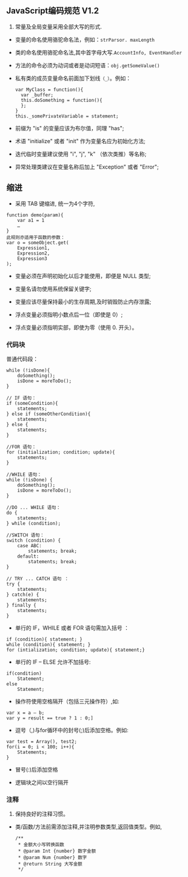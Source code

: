 ## JavaScript编码规范 V1.2

1. 常量及全局变量采用全部大写的形式.

* 变量的命名使用骆驼命名法，例如：``strParsor. maxLength``

* 类的命名使用骆驼命名法,其中首字母大写.``AccountInfo, EventHandler``

* 方法的命令必须为动词或者是动词短语：``obj.getSomeValue()``

* 私有类的成员变量命名前面加下划线``（_）``。例如：

  ```
  var MyClass = function(){
    var _buffer;
    this.doSomething = function(){
    };
  }
  this._somePrivateVariable = statement;
  ```

* 前缀为 "is" 的变量应该为布尔值，同理 "has";

* 术语 "initialize" 或者 "init" 作为变量名应为初始化方法;

* 迭代临时变量建议使用 "i", "j", "k" （依次类推）等名称;

* 异常处理类建议在变量名称后加上 "Exception" 或者 "Error";

## 缩进

* 采用 TAB 键缩进, 统一为4个字符,

```
function demo(param){
    var a1 = 1
    …
}
此规则亦适用于函数的参数：
var o = someObject.get(
    Expression1,
    Expression2,
    Expression3
);
```

* 变量必须在声明初始化以后才能使用，即便是 NULL 类型;

* 变量名请勿使用系统保留关键字;

* 变量应该尽量保持最小的生存周期,及时销毁防止内存泄露;

* 浮点变量必须指明小数点后一位（即使是 0）;

* 浮点变量必须指明实部，即使为零（使用 0. 开头）。

### 代码块
普通代码段：
```
while (!isDone){
	doSomething();
	isDone = moreToDo();
}

// IF 语句：
if (someCondition){
	statements;
} else if (someOtherCondition){
	statements;
} else {
	statements;
}

//FOR 语句：
for (initialization; condition; update){
	statements;
}

//WHILE 语句：
while (!isDone) {
	doSomething();
	isDone = moreToDo();
}

//DO ... WHILE 语句：
do {
	statements;
} while (condition);

//SWITCH 语句：
switch (condition) {
	case ABC:
		statements; break;
	default:
		statements; break;
}

// TRY ... CATCH 语句 ：
try {
	statements;
} catch(e) {
	statements;
} finally {
	statements;
}
```

* 单行的 IF，WHILE 或者 FOR 语句需加入括号 ：

```
if (condition){ statement; }
while (condition){ statement; }
for (intialization; condition; update){ statement;}
```

* 单行的 IF – ELSE 允许不加括号:

```
if(condition)
	Statement;
else
	Statement;
```

* 操作符使用空格隔开（包括三元操作符）,如:
```
var x = a – b;
var y = result == true ? 1 : 0;]
```

* 逗号（,)与for循环中的封号(;)后添加空格。例如:

```
var test = Array(), test2;
for(i = 0; i < 100; i++){
    Statements;
}
```

* 冒号(:)后添加空格

* 逻辑块之间以空行隔开

### 注释

1. 保持良好的注释习惯。

* 类/函数/方法前需添加注释,并注明参数类型,返回值类型。例如,

  ```
  /**
   * 金额大小写转换函数
   * @param Int {number} 数字金额
   * @param Num {number} 数字
   * @return String 大写金额
   */
  ```
